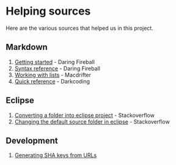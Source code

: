 # Helping sources
Here are the various sources that helped us in this project.

## Markdown
1. [Getting started][markdown-1] - Daring Fireball
2. [Syntax reference][markdown-2] - Daring Fireball
3. [Working with lists][markdown-3] - Macdrifter
4. [Quick reference][markdown-4] - Darkcoding

## Eclipse
1. [Converting a folder into eclipse project][eclipse-1] - Stackoverflow
2. [Changing the default source folder in eclipse][eclipse-2] - Stackoverflow

## Development
1. [Generating SHA keys from URLs][dev-1] 

[markdown-1]: http://daringfireball.net/projects/markdown/basics "Basics"
[markdown-2]: http://daringfireball.net/projects/markdown/syntax "Syntax"
[markdown-3]: http://www.macdrifter.com/2012/04/writing-in-markdown-lists.html "Lists"
[markdown-4]: http://www.darkcoding.net/software/markdown-quick-reference/ "Quick reference"
[eclipse-1]: http://stackoverflow.com/questions/179439/how-to-change-an-eclipse-default-project-into-a-java-project "Eclipse projects"
[eclipse-2]: http://gullele.wordpress.com/2011/06/02/change-default-source-directory-srcjava-in-eclipse-for-java-project/ "Changing source"
[dev-1]: http://www.sha1-online.com/sha1-java/ "SHA from strings"